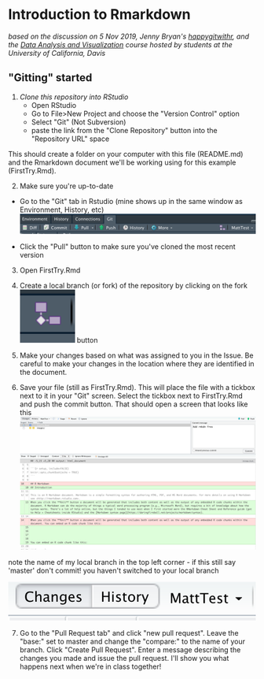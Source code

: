 # Introduction to Rmarkdown
_based on the discussion on 5 Nov 2019, Jenny Bryan's [happygitwithr](https://happygitwithr.com/), and the [Data Analysis and Visualization](https://gge-ucd.github.io/R-DAVIS/index.html) course hosted by students at the University of California, Davis_

## "Gitting" started
1. _Clone this repository into RStudio_
    - Open RStudio
    - Go to File>New Project and choose the "Version Control" option
    - Select "Git" (Not Subversion)
    - paste the link from the "Clone Repository" button into the "Repository URL" space

This should create a folder on your computer with this file (README.md) and the Rmarkdown document we'll be working using for this example (FirstTry.Rmd).

2. Make sure you're up-to-date

  - Go to the "Git" tab in Rstudio (mine shows up in the same window as Environment, History, etc)
 ![alt text](images/gitoverview.png)
  
  - Click the "Pull" button to make sure you've cloned the most recent version
  
3. Open FirstTry.Rmd

4. Create a local branch (or fork) of the repository by clicking on the fork ![alt text](images/forkbutton.png) button
5. Make your changes based on what was assigned to you in the Issue. Be careful to make your changes in the location where they are identified in the document.
6. Save your file (still as FirstTry.Rmd). This will place the file with a tickbox next to it in your "Git" screen. Select the tickbox next to FirstTry.Rmd and push the commit button. That should open a screen that looks like this 
![alt text](images/commitscreen.png)

note the name of my local branch in the top left corner - if this still say 'master' don't commit! you haven't switched to your local branch

![alt text](images/whichbranch.png)

7. Go to the "Pull Request tab" and click "new pull request". Leave the "base:" set to master and change the "compare:" to the name of your branch. Click "Create Pull Request". Enter a message describing the changes you made and issue the pull request. I'll show you what happens next when we're in class together!
